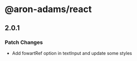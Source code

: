 # @aron-adams/react

## 2.0.1

### Patch Changes

- Add fowartRef option in textInput and update some styles
